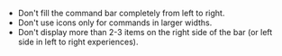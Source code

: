 - Don't fill the command bar completely from left to right.
- Don't use icons only for commands in larger widths.
- Don't display more than 2-3 items on the right side of the bar (or left side in left to right experiences).
